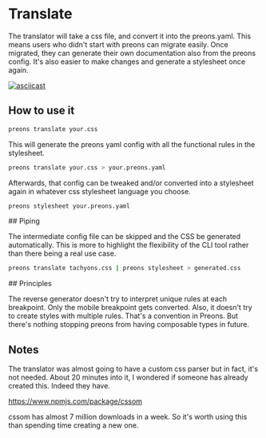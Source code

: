 # Translate

The translator will take a css file, and convert it into the preons.yaml. This means users who didn't start with preons can migrate easily. Once migrated, they can generate their own documentation also from the preons config. It's also easier to make changes and generate a stylesheet once again.

[![asciicast](https://asciinema.org/a/348405.svg)](https://asciinema.org/a/348405)

## How to use it

```bash
preons translate your.css
```

This will generate the preons yaml config with all the functional rules in the stylesheet.

```bash
preons translate your.css > your.preons.yaml
```

Afterwards, that config can be tweaked and/or converted into a stylesheet again in whatever css stylesheet language you choose.

```bash
preons stylesheet your.preons.yaml
```

## Piping

The intermediate config file can be skipped and the CSS be generated automatically. This is more to highlight the flexibility of the CLI tool rather than there being a real use case.

```bash
preons translate tachyons.css | preons stylesheet > generated.css
```

## Principles

The reverse generator doesn't try to interpret unique rules at each breakpoint. Only the mobile breakpoint gets converted. Also, it doesn't try to create styles with multiple rules. That's a convention in Preons. But there's nothing stopping preons from having composable types in future.

## Notes

The translator was almost going to have a custom css parser but in fact, it's not needed. About 20 minutes into it, I wondered if someone has already created this. Indeed they have.

https://www.npmjs.com/package/cssom

cssom has almost 7 million downloads in a week. So it's worth using this than spending time creating a new one.
